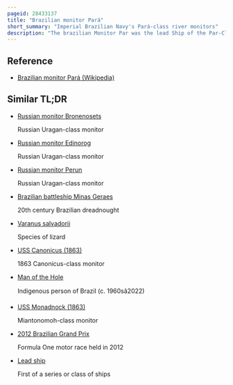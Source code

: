 ```yaml
---
pageid: 28433137
title: "Brazilian monitor Pará"
short_summary: "Imperial Brazilian Navy's Pará-class river monitors"
description: "The brazilian Monitor Par was the lead Ship of the Par-Class River Monitors built for the brazilian Navy during the paraguayan War in the late 1860S. Par participated in the Passagem de Humait in february 1868 and provided Fire Support for the Army for the Rest of the War. After the War the Ship was assigned to the Mato Grosso Flotilla. Pará was disarmed and discarded in 1884."
---
```


## Reference

- [Brazilian monitor Pará (Wikipedia)](https://en.wikipedia.org/?curid=28433137)

## Similar TL;DR

- [Russian monitor Bronenosets](/tldr/en/russian-monitor-bronenosets)

  Russian Uragan-class monitor

- [Russian monitor Edinorog](/tldr/en/russian-monitor-edinorog)

  Russian Uragan-class monitor

- [Russian monitor Perun](/tldr/en/russian-monitor-perun)

  Russian Uragan-class monitor

- [Brazilian battleship Minas Geraes](/tldr/en/brazilian-battleship-minas-geraes)

  20th century Brazilian dreadnought

- [Varanus salvadorii](/tldr/en/varanus-salvadorii)

  Species of lizard

- [USS Canonicus (1863)](/tldr/en/uss-canonicus-1863)

  1863 Canonicus-class monitor

- [Man of the Hole](/tldr/en/man-of-the-hole)

  Indigenous person of Brazil (c. 1960sâ2022)

- [USS Monadnock (1863)](/tldr/en/uss-monadnock-1863)

  Miantonomoh-class monitor

- [2012 Brazilian Grand Prix](/tldr/en/2012-brazilian-grand-prix)

  Formula One motor race held in 2012

- [Lead ship](/tldr/en/lead-ship)

  First of a series or class of ships
